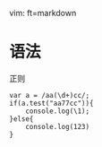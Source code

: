   vim: ft=markdown

# 语法

正则

    var a = /aa(\d+)cc/;
    if(a.test("aa77cc")){
        console.log(\1);
    }else{
        console.log(123)
    }

